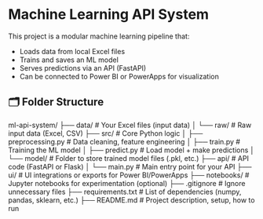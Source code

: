 # Machine Learning API System

This project is a modular machine learning pipeline that:
- Loads data from local Excel files
- Trains and saves an ML model
- Serves predictions via an API (FastAPI)
- Can be connected to Power BI or PowerApps for visualization

## 🗂️ Folder Structure
ml-api-system/
├── data/                  # Your Excel files (input data)
│   └── raw/               # Raw input data (Excel, CSV)
├── src/                   # Core Python logic
│   ├── preprocessing.py   # Data cleaning, feature engineering
│   ├── train.py           # Training the ML model
│   ├── predict.py         # Load model + make predictions
│   └── model/             # Folder to store trained model files (.pkl, etc.)
├── api/                   # API code (FastAPI or Flask)
│   └── main.py            # Main entry point for your API
├── ui/                    # UI integrations or exports for Power BI/PowerApps
├── notebooks/             # Jupyter notebooks for experimentation (optional)
├── .gitignore             # Ignore unnecessary files
├── requirements.txt       # List of dependencies (numpy, pandas, sklearn, etc.)
├── README.md              # Project description, setup, how to run
